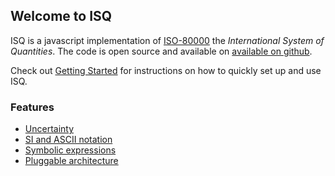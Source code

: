 Welcome to ISQ
--------------

ISQ is a javascript implementation of [ISO-80000](https://en.wikipedia.org/wiki/ISO/IEC_80000) the *International System of Quantities*.  The code is open source and available on [available on github](https://github.com/richardschneider/isq).

Check out [Getting Started](gettingStarted) for instructions on how to quickly set up and use ISQ.

### Features
* [Uncertainty](uncertainty.md)
* [SI and ASCII notation](notation.md)
* [Symbolic expressions](notation.md#Quantity)
* [Pluggable architecture](pluggable.md)

